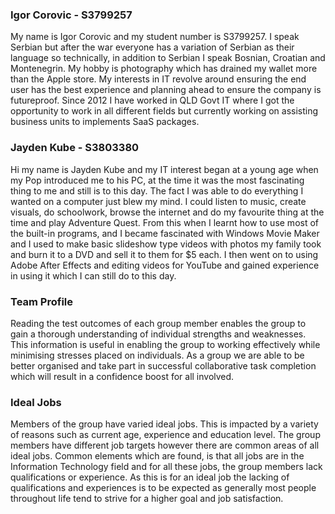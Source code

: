 ### Igor Corovic - S3799257
My name is Igor Corovic and my student number is S3799257.  I speak Serbian but after the war everyone has a variation of Serbian as their language so technically, in addition to Serbian I speak Bosnian, Croatian and Montenegrin. My hobby is photography which has drained my wallet more than the Apple store. My interests in IT revolve around ensuring the end user has the best experience and planning ahead to ensure the company is futureproof. Since 2012 I have worked in QLD Govt IT where I got the opportunity to work in all different fields but currently working on assisting business units to implements SaaS packages.

### Jayden Kube - S3803380
Hi my name is Jayden Kube and my IT interest began at a young age when my Pop introduced me to his PC, at the time it was the most fascinating thing to me and still is to this day. The fact I was able to do everything I wanted on a computer just blew my mind. I could listen to music, create visuals, do schoolwork, browse the internet and do my favourite thing at the time and play Adventure Quest. From this when I learnt how to use most of the built-in programs, and I became fascinated with Windows Movie Maker and I used to make basic slideshow type videos with photos my family took and burn it to a DVD and sell it to them for $5 each. I then went on to using Adobe After Effects and editing videos for YouTube and gained experience in using it which I can still do to this day.





### Team Profile
Reading the test outcomes of each group member enables the group to gain a thorough 
understanding of individual strengths and weaknesses. This information is useful in enabling the 
group to working effectively while minimising stresses placed on individuals. As a group we are able 
to be better organised and take part in successful collaborative task completion which will result in a 
confidence boost for all involved.

### Ideal Jobs
Members of the group have varied ideal jobs. This is impacted by a variety of reasons such as current 
age, experience and education level. The group members have different job targets however there 
are common areas of all ideal jobs. Common elements which are found, is that all jobs are in the 
Information Technology field and for all these jobs, the group members lack qualifications or 
experience. As this is for an ideal job the lacking of qualifications and experiences is to be expected 
as generally most people throughout life tend to strive for a higher goal and job satisfaction.

